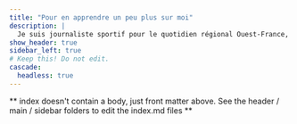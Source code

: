 ```yaml
---
title: "Pour en apprendre un peu plus sur moi"
description: |
  Je suis journaliste sportif pour le quotidien régional Ouest-France, au sein du siège basé à Rennes. Mon poste consiste en l'alternance de missions de desk pour alimenter le site à vocationale, ainsi que la mise en page du journal et des cahiers sports proposés par le journal. En parallèle, je suis chargé d'un projet dont l'objectif est d'apporter l'exploitation de données dans les contenus sportifs proposés. Pour cela j'utilise régulièrement le langage de programmation `R`, et j'essaye également de m'initier à `Python`.
show_header: true
sidebar_left: true
# Keep this! Do not edit.
cascade:
  headless: true
---
```


** index doesn't contain a body, just front matter above.
See the header / main / sidebar folders to edit the index.md files **
